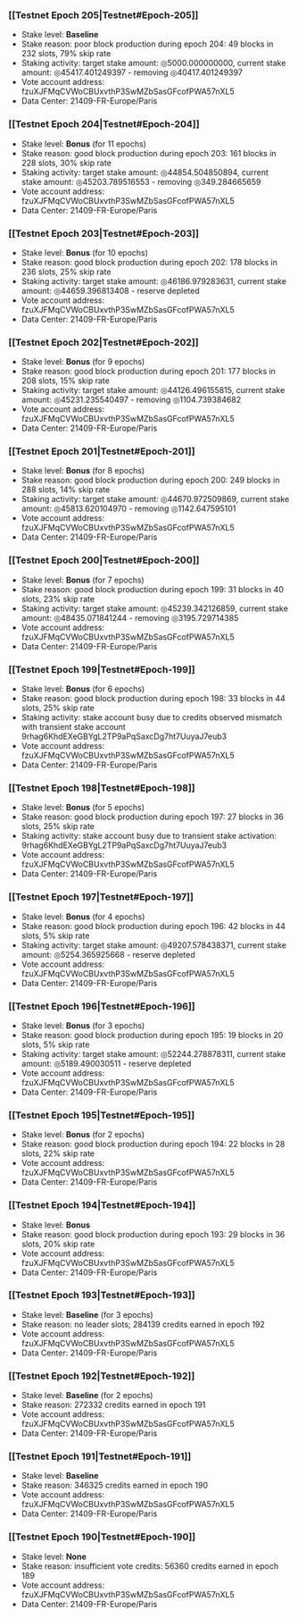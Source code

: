 ### [[Testnet Epoch 205|Testnet#Epoch-205]]
* Stake level: **Baseline**
* Stake reason: poor block production during epoch 204: 49 blocks in 232 slots, 79% skip rate
* Staking activity: target stake amount: ◎5000.000000000, current stake amount: ◎45417.401249397 - removing ◎40417.401249397
* Vote account address: fzuXJFMqCVWoCBUxvthP3SwMZbSasGFcofPWA57nXL5
* Data Center: 21409-FR-Europe/Paris
### [[Testnet Epoch 204|Testnet#Epoch-204]]
* Stake level: **Bonus** (for 11 epochs)
* Stake reason: good block production during epoch 203: 161 blocks in 228 slots, 30% skip rate
* Staking activity: target stake amount: ◎44854.504850894, current stake amount: ◎45203.789516553 - removing ◎349.284665659
* Vote account address: fzuXJFMqCVWoCBUxvthP3SwMZbSasGFcofPWA57nXL5
* Data Center: 21409-FR-Europe/Paris
### [[Testnet Epoch 203|Testnet#Epoch-203]]
* Stake level: **Bonus** (for 10 epochs)
* Stake reason: good block production during epoch 202: 178 blocks in 236 slots, 25% skip rate
* Staking activity: target stake amount: ◎46186.979283631, current stake amount: ◎44659.396813408 - reserve depleted
* Vote account address: fzuXJFMqCVWoCBUxvthP3SwMZbSasGFcofPWA57nXL5
* Data Center: 21409-FR-Europe/Paris
### [[Testnet Epoch 202|Testnet#Epoch-202]]
* Stake level: **Bonus** (for 9 epochs)
* Stake reason: good block production during epoch 201: 177 blocks in 208 slots, 15% skip rate
* Staking activity: target stake amount: ◎44126.496155815, current stake amount: ◎45231.235540497 - removing ◎1104.739384682
* Vote account address: fzuXJFMqCVWoCBUxvthP3SwMZbSasGFcofPWA57nXL5
* Data Center: 21409-FR-Europe/Paris
### [[Testnet Epoch 201|Testnet#Epoch-201]]
* Stake level: **Bonus** (for 8 epochs)
* Stake reason: good block production during epoch 200: 249 blocks in 288 slots, 14% skip rate
* Staking activity: target stake amount: ◎44670.972509869, current stake amount: ◎45813.620104970 - removing ◎1142.647595101
* Vote account address: fzuXJFMqCVWoCBUxvthP3SwMZbSasGFcofPWA57nXL5
* Data Center: 21409-FR-Europe/Paris
### [[Testnet Epoch 200|Testnet#Epoch-200]]
* Stake level: **Bonus** (for 7 epochs)
* Stake reason: good block production during epoch 199: 31 blocks in 40 slots, 23% skip rate
* Staking activity: target stake amount: ◎45239.342126859, current stake amount: ◎48435.071841244 - removing ◎3195.729714385
* Vote account address: fzuXJFMqCVWoCBUxvthP3SwMZbSasGFcofPWA57nXL5
* Data Center: 21409-FR-Europe/Paris
### [[Testnet Epoch 199|Testnet#Epoch-199]]
* Stake level: **Bonus** (for 6 epochs)
* Stake reason: good block production during epoch 198: 33 blocks in 44 slots, 25% skip rate
* Staking activity: stake account busy due to credits observed mismatch with transient stake account 9rhag6KhdEXeGBYgL2TP9aPqSaxcDg7ht7UuyaJ7eub3
* Vote account address: fzuXJFMqCVWoCBUxvthP3SwMZbSasGFcofPWA57nXL5
* Data Center: 21409-FR-Europe/Paris
### [[Testnet Epoch 198|Testnet#Epoch-198]]
* Stake level: **Bonus** (for 5 epochs)
* Stake reason: good block production during epoch 197: 27 blocks in 36 slots, 25% skip rate
* Staking activity: stake account busy due to transient stake activation: 9rhag6KhdEXeGBYgL2TP9aPqSaxcDg7ht7UuyaJ7eub3
* Vote account address: fzuXJFMqCVWoCBUxvthP3SwMZbSasGFcofPWA57nXL5
* Data Center: 21409-FR-Europe/Paris
### [[Testnet Epoch 197|Testnet#Epoch-197]]
* Stake level: **Bonus** (for 4 epochs)
* Stake reason: good block production during epoch 196: 42 blocks in 44 slots, 5% skip rate
* Staking activity: target stake amount: ◎49207.578438371, current stake amount: ◎5254.365925668 - reserve depleted
* Vote account address: fzuXJFMqCVWoCBUxvthP3SwMZbSasGFcofPWA57nXL5
* Data Center: 21409-FR-Europe/Paris
### [[Testnet Epoch 196|Testnet#Epoch-196]]
* Stake level: **Bonus** (for 3 epochs)
* Stake reason: good block production during epoch 195: 19 blocks in 20 slots, 5% skip rate
* Staking activity: target stake amount: ◎52244.278878311, current stake amount: ◎5189.490030511 - reserve depleted
* Vote account address: fzuXJFMqCVWoCBUxvthP3SwMZbSasGFcofPWA57nXL5
* Data Center: 21409-FR-Europe/Paris
### [[Testnet Epoch 195|Testnet#Epoch-195]]
* Stake level: **Bonus** (for 2 epochs)
* Stake reason: good block production during epoch 194: 22 blocks in 28 slots, 22% skip rate
* Vote account address: fzuXJFMqCVWoCBUxvthP3SwMZbSasGFcofPWA57nXL5
* Data Center: 21409-FR-Europe/Paris
### [[Testnet Epoch 194|Testnet#Epoch-194]]
* Stake level: **Bonus**
* Stake reason: good block production during epoch 193: 29 blocks in 36 slots, 20% skip rate
* Vote account address: fzuXJFMqCVWoCBUxvthP3SwMZbSasGFcofPWA57nXL5
* Data Center: 21409-FR-Europe/Paris
### [[Testnet Epoch 193|Testnet#Epoch-193]]
* Stake level: **Baseline** (for 3 epochs)
* Stake reason: no leader slots; 284139 credits earned in epoch 192
* Vote account address: fzuXJFMqCVWoCBUxvthP3SwMZbSasGFcofPWA57nXL5
* Data Center: 21409-FR-Europe/Paris
### [[Testnet Epoch 192|Testnet#Epoch-192]]
* Stake level: **Baseline** (for 2 epochs)
* Stake reason: 272332 credits earned in epoch 191
* Vote account address: fzuXJFMqCVWoCBUxvthP3SwMZbSasGFcofPWA57nXL5
* Data Center: 21409-FR-Europe/Paris
### [[Testnet Epoch 191|Testnet#Epoch-191]]
* Stake level: **Baseline**
* Stake reason: 346325 credits earned in epoch 190
* Vote account address: fzuXJFMqCVWoCBUxvthP3SwMZbSasGFcofPWA57nXL5
* Data Center: 21409-FR-Europe/Paris
### [[Testnet Epoch 190|Testnet#Epoch-190]]
* Stake level: **None**
* Stake reason: insufficient vote credits: 56360 credits earned in epoch 189
* Vote account address: fzuXJFMqCVWoCBUxvthP3SwMZbSasGFcofPWA57nXL5
* Data Center: 21409-FR-Europe/Paris